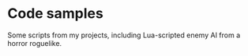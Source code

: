 # Code samples
Some scripts from my projects, including Lua-scripted enemy AI from a horror roguelike.
